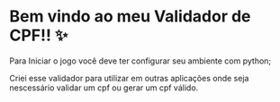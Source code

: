# Bem vindo ao meu Validador de CPF!! ✨

Para Iniciar o jogo você deve ter configurar seu ambiente com python;

Criei esse validador para utilizar em outras aplicações onde seja nescessário validar um cpf ou gerar um cpf válido.
